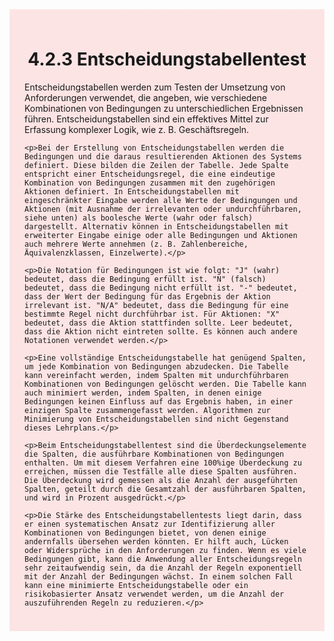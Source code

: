 <div class="rounded-lg border shadow-sm" style="background: linear-gradient(135deg,#fde4e4 0%,#fce4e4 100%); padding: 24px; border-color: #fda4af">
  <header style="margin-bottom:12px">
    <h1 class="text-2xl font-bold text-gray-900">4.2.3 Entscheidungstabellentest</h1>
  </header>
  <article class="prose max-w-none">
    <p>Entscheidungstabellen werden zum Testen der Umsetzung von Anforderungen verwendet, die angeben, wie verschiedene Kombinationen von Bedingungen zu unterschiedlichen Ergebnissen führen. Entscheidungstabellen sind ein effektives Mittel zur Erfassung komplexer Logik, wie z. B. Geschäftsregeln.</p>

    <p>Bei der Erstellung von Entscheidungstabellen werden die Bedingungen und die daraus resultierenden Aktionen des Systems definiert. Diese bilden die Zeilen der Tabelle. Jede Spalte entspricht einer Entscheidungsregel, die eine eindeutige Kombination von Bedingungen zusammen mit den zugehörigen Aktionen definiert. In Entscheidungstabellen mit eingeschränkter Eingabe werden alle Werte der Bedingungen und Aktionen (mit Ausnahme der irrelevanten oder undurchführbaren, siehe unten) als boolesche Werte (wahr oder falsch) dargestellt. Alternativ können in Entscheidungstabellen mit erweiterter Eingabe einige oder alle Bedingungen und Aktionen auch mehrere Werte annehmen (z. B. Zahlenbereiche, Äquivalenzklassen, Einzelwerte).</p>

    <p>Die Notation für Bedingungen ist wie folgt: "J" (wahr) bedeutet, dass die Bedingung erfüllt ist. "N" (falsch) bedeutet, dass die Bedingung nicht erfüllt ist. "-" bedeutet, dass der Wert der Bedingung für das Ergebnis der Aktion irrelevant ist. "N/A" bedeutet, dass die Bedingung für eine bestimmte Regel nicht durchführbar ist. Für Aktionen: "X" bedeutet, dass die Aktion stattfinden sollte. Leer bedeutet, dass die Aktion nicht eintreten sollte. Es können auch andere Notationen verwendet werden.</p>

    <p>Eine vollständige Entscheidungstabelle hat genügend Spalten, um jede Kombination von Bedingungen abzudecken. Die Tabelle kann vereinfacht werden, indem Spalten mit undurchführbaren Kombinationen von Bedingungen gelöscht werden. Die Tabelle kann auch minimiert werden, indem Spalten, in denen einige Bedingungen keinen Einfluss auf das Ergebnis haben, in einer einzigen Spalte zusammengefasst werden. Algorithmen zur Minimierung von Entscheidungstabellen sind nicht Gegenstand dieses Lehrplans.</p>

    <p>Beim Entscheidungstabellentest sind die Überdeckungselemente die Spalten, die ausführbare Kombinationen von Bedingungen enthalten. Um mit diesem Verfahren eine 100%ige Überdeckung zu erreichen, müssen die Testfälle alle diese Spalten ausführen. Die Überdeckung wird gemessen als die Anzahl der ausgeführten Spalten, geteilt durch die Gesamtzahl der ausführbaren Spalten, und wird in Prozent ausgedrückt.</p>

    <p>Die Stärke des Entscheidungstabellentests liegt darin, dass er einen systematischen Ansatz zur Identifizierung aller Kombinationen von Bedingungen bietet, von denen einige andernfalls übersehen werden könnten. Er hilft auch, Lücken oder Widersprüche in den Anforderungen zu finden. Wenn es viele Bedingungen gibt, kann die Anwendung aller Entscheidungsregeln sehr zeitaufwendig sein, da die Anzahl der Regeln exponentiell mit der Anzahl der Bedingungen wächst. In einem solchen Fall kann eine minimierte Entscheidungstabelle oder ein risikobasierter Ansatz verwendet werden, um die Anzahl der auszuführenden Regeln zu reduzieren.</p>
  </article>
</div>
